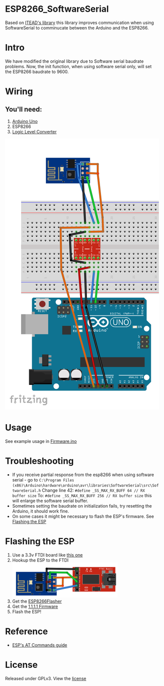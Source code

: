 # ESP8266_SoftwareSerial

Based on [ITEAD's library](https://github.com/itead/ITEADLIB_Arduino_WeeESP8266) this library improves communication when using SoftwareSerial to comminucate between the Arduino and the ESP8266.

# Intro
We have modified the original library due to Software serial baudrate problems.
Now, the init function, when using software serial only, will set the ESP8266 baudrate to 9600.

# Wiring
## You'll need:
1. [Arduino Uno](https://www.sparkfun.com/products/11021)
2. ESP8266
3. [Logic Level Converter](https://www.sparkfun.com/products/12009)


![Wiring ESP8266 to Arduino Uno](Docs/Wiring.PNG)

# Usage
See example usage in [Firmware.ino](Firmware/Firmware.ino)

# Troubleshooting
   -  If you receive partial response from the esp8266 when using software serial - 
      go to `C:\Program Files (x86)\Arduino\hardware\arduino\avr\libraries\SoftwareSerial\src\SoftwareSerial.h`
      Change line 42: `#define _SS_MAX_RX_BUFF 64 // RX buffer size`
      To: `#define _SS_MAX_RX_BUFF 256 // RX buffer size`
      this will enlarge the software serial buffer.
   -  Sometimes setting the baudrate on initialization fails, try resetting the Arduino, it should work fine.
   -  On some cases it might be necessary to flash the ESP's firmware. See [Flashing the ESP](#flashing-the-esp)


# Flashing the ESP
1. Use a 3.3v FTDI board like [this one](https://www.sparkfun.com/products/9873)
2. Hookup the ESP to the FTDI
![Wiring ESP8266 to FTDI](Docs/WiringFTDI.PNG)
3. Get the [ESP8266Flasher](https://github.com/nodemcu/nodemcu-flasher/tree/master/Win32/Release)
4. Get the [1.1.1.1 Firmware](https://github.com/mlwmlw/esp8266-workshop/raw/master/firmware/v1.1.1.1%20AT%20Firmware.bin)
5. Flash the ESP!

# Reference
* [ESP's AT Commands guide](https://cdn.sparkfun.com/assets/learn_tutorials/4/0/3/4A-ESP8266__AT_Instruction_Set__EN_v0.30.pdf)

# License
Released under GPLv3. View the [license](LICENSE)
